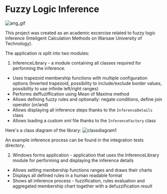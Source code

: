 # Fuzzy Logic Inference

![ang_gif](https://cloud.githubusercontent.com/assets/5732023/20246240/34e6cc28-a9b3-11e6-8ae0-a7127a467666.gif)

This project was created as an academic excercise related to fuzzy logic inference (Inteligent Calculation Methods on Warsaw University of Technology).

The application is split into two modules:

1. InferenceLibrary - a module containing all classes required for performing the inference.

- Uses trapezoid membership functions with multiple configuration options (Inverted trapezoid, possibility to include/exclude border values, possibility to use infinite left/right ranges)
- Performs deffuziffication using Mean of Maxima method
- Allows defining fuzzy rules and optionally: negate conditions, define join operator (or/and)
- Allows displaying all inference steps thanks to the `InferenceDetails` class
- Allows loading a custom xml file thanks to the `InferenceFactory` class

Here's a class diagram of the library:
![classdiagram1](https://cloud.githubusercontent.com/assets/5732023/20246110/276b7222-a9b0-11e6-802a-30ea9a39121d.png)

An example inference process can be found in the integration tests directory.

2. Windows forms application - application that uses the InferenceLibrary module for performing and displaying the inference details

* Allows setting membership functions ranges and draws their charts
* Displays all defined rules in a human readable format
* Shows all inference process - fuzzification, rules evaluation and aggregated membership chart together with a defuzzification result
